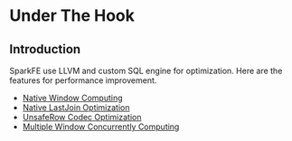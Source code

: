 # Under The Hook

## Introduction

SparkFE use LLVM and custom SQL engine for optimization. Here are the features for performance improvement. 

* [Native Window Computing](./native_window_compute.md)
* [Native LastJoin Optimization](./native_last_join_optimization.md)
* [UnsafeRow Codec Optimization](./unsaferow_codec_optimization.md)
* [Multiple Window Concurrently Computing](./multiple_window_concurrent_compute_optimization.md)
